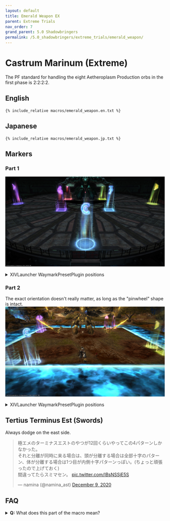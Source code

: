 ```yaml
---
layout: default
title: Emerald Weapon EX
parent: Extreme Trials
nav_order: 7
grand_parent: 5.0 Shadowbringers
permalink: /5.0_shadowbringers/extreme_trials/emerald_weapon/
---
```


# Castrum Marinum (Extreme)

The PF standard for handling the eight Aetheroplasm Production orbs in the first phase is 2:2:2:2.

## English
```
{% include_relative macros/emerald_weapon.en.txt %}
```

## Japanese
```
{% include_relative macros/emerald_weapon.jp.txt %}
```

## Markers

### Part 1

![](images/markers_1.jpg)
<details markdown=block>
<summary>XIVLauncher WaymarkPresetPlugin positions</summary>

```json
{
  "Name":"Emerald Weapon EX P1",
  "MapID":763,
  "A":{"X":100.0,"Y":0.0,"Z":78.0,"ID":0,"Active":true},
  "B":{"X":122.0,"Y":0.0,"Z":100.0,"ID":1,"Active":true},
  "C":{"X":100.0,"Y":0.0,"Z":122.0,"ID":2,"Active":true},
  "D":{"X":78.0,"Y":0.0,"Z":100.0,"ID":3,"Active":true},
  "One":{"X":93.5,"Y":0.0,"Z":93.5,"ID":4,"Active":true},
  "Two":{"X":106.5,"Y":0.0,"Z":93.5,"ID":5,"Active":true},
  "Three":{"X":106.5,"Y":0.0,"Z":106.5,"ID":6,"Active":true},
  "Four":{"X":93.5,"Y":0.0,"Z":106.5,"ID":7,"Active":true}
}
```
</details>

### Part 2

The exact orientation doesn't really matter, as long as the "pinwheel" shape is intact.
![](images/markers_2.jpg)
<details markdown=block>
<summary>XIVLauncher WaymarkPresetPlugin positions</summary>

```json
{
  "Name":"Emerald Weapon EX P2",
  "MapID":763,
  "A":{"X":108.5,"Y":1.0,"Z":81.5,"ID":0,"Active":true},
  "B":{"X":118.5,"Y":0.0,"Z":108.5,"ID":1,"Active":true},
  "C":{"X":91.5,"Y":0.0,"Z":118.5,"ID":2,"Active":true},
  "D":{"X":81.5,"Y":0.0,"Z":91.5,"ID":3,"Active":true},
  "One":{"X":112.5,"Y":0.0,"Z":81.5,"ID":4,"Active":true},
  "Two":{"X":118.5,"Y":0.0,"Z":112.5,"ID":5,"Active":true},
  "Three":{"X":87.5,"Y":0.0,"Z":118.5,"ID":6,"Active":true},
  "Four":{"X":81.5,"Y":0.0,"Z":87.5,"ID":7,"Active":true}
}
```
</details>

## Tertius Terminus Est (Swords)

Always dodge on the east side.

<blockquote class="twitter-tweet" data-dnt="true" data-theme="dark"><p lang="ja" dir="ltr">極エメのターミナスエストのやつが12回くらいやってこの4パターンしかなかった。<br>それと分離が同時に来る場合は、頭が分離する場合は全部十字のパターン、体が分離する場合は1つ目が内側十字パターンっぽい。(ちょっと頑張ったので上げておく)<br>間違ってたらスミマセン。 <a href="https://t.co/IBsNSSjE5S">pic.twitter.com/IBsNSSjE5S</a></p>&mdash; namina (@namina_ast) <a href="https://twitter.com/namina_ast/status/1336795566529888256?ref_src=twsrc%5Etfw">December 9, 2020</a></blockquote> <script async src="https://platform.twitter.com/widgets.js" charset="utf-8"></script> 

## FAQ

<details markdown=block>
<summary><b>Q:</b> What does this part of the macro mean?</summary>

```
===《Magnets + Flares》===
　　　○ｰ○
　    MT　  OT
```

<b>A:</b> This refers to the bit in P1 where both tanks get a Flare marker- the MT will take the left side, while the OT takes the right.

</details>

<script data-goatcounter="https://tuufless.goatcounter.com/count"
        async src="//gc.zgo.at/count.js"></script>
